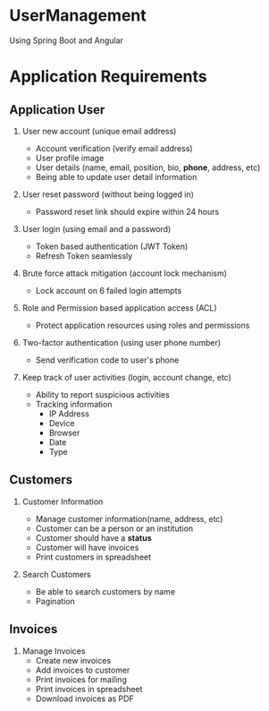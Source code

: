 # UserManagement
Using Spring Boot and Angular


# Application Requirements
## Application User
1. User new account (unique email address)
    * Account verification (verify email address)
    * User profile image
    * User details (name, email, position, bio, **phone**, address, etc)
    * Being able to update user detail information

2. User reset password (without being logged in)
    * Password reset link should expire within 24 hours

3. User login (using email and a password)
    * Token based authentication (JWT Token)
    * Refresh Token seamlessly

4. Brute force attack mitigation (account lock mechanism)
    * Lock account on 6 failed login attempts

5. Role and Permission based application access (ACL)
    * Protect application resources using roles and permissions

6. Two-factor authentication (using user phone number)
    * Send verification code to user's phone

7. Keep track of user activities (login, account change, etc)
    * Ability to report suspicious activities
    * Tracking information
        * IP Address
        * Device
        * Browser
        * Date
        * Type

## Customers
1. Customer Information
    * Manage customer information(name, address, etc)
    * Customer can be a person or an institution
    * Customer should have a **status**
    * Customer will have invoices
    * Print customers in spreadsheet

2. Search Customers
    * Be able to search customers by name
    * Pagination

## Invoices
1. Manage Invoices
    * Create new invoices
    * Add invoices to customer
    * Print invoices for mailing
    * Print invoices in spreadsheet
    * Download invoices as PDF
